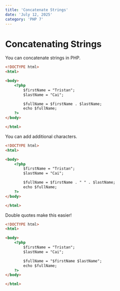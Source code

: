 ```yaml
---
title: 'Concatenate Strings'
date: 'July 12, 2025'
category: 'PHP 7'
---
```


# Concatenating Strings

You can concatenate strings in PHP.

```html
<!DOCTYPE html>
<html>

<body>
    <?php
        $firstName = "Tristan";
        $lastName = "Cai";

        $fullName = $firstName . $lastName;
        echo $fullName;
    ?>
</body>

</html>
```

You can add additional characters.

```html
<!DOCTYPE html>
<html>

<body>
    <?php
        $firstName = "Tristan";
        $lastName = "Cai";

        $fullName = $firstName . " " . $lastName;
        echo $fullName;
    ?>
</body>

</html>
```

Double quotes make this easier!
```html
<!DOCTYPE html>
<html>

<body>
    <?php
        $firstName = "Tristan";
        $lastName = "Cai";

        $fullName = "$firstName $lastName";
        echo $fullName;
    ?>
</body>

</html>
```
